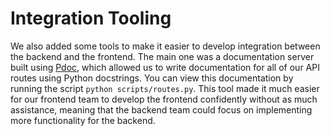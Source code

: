 
# Integration Tooling

We also added some tools to make it easier to develop integration between the
backend and the frontend. The main one was a documentation server built using
[Pdoc](https://github.com/mitmproxy/pdoc), which allowed us to write
documentation for all of our API routes using Python docstrings. You can view
this documentation by running the script `python scripts/routes.py`. This tool
made it much easier for our frontend team to develop the frontend confidently
without as much assistance, meaning that the backend team could focus on
implementing more functionality for the backend.
